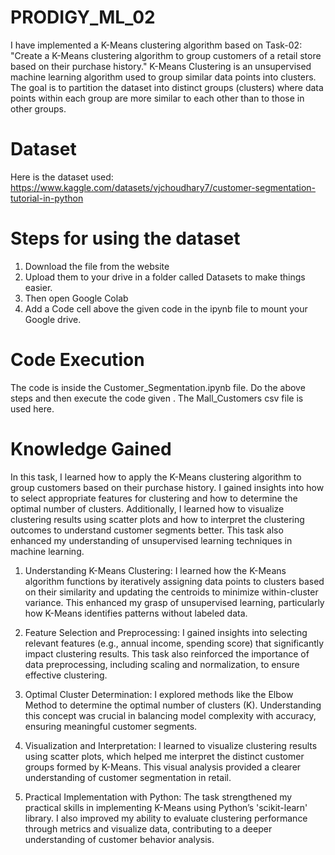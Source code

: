 # PRODIGY_ML_02
I have implemented a K-Means clustering algorithm based on Task-02: "Create a K-Means clustering algorithm to group customers of a retail store based on their purchase history." K-Means Clustering is an unsupervised machine learning algorithm used to group similar data points into clusters. The goal is to partition the dataset into distinct groups (clusters) where data points within each group are more similar to each other than to those in other groups.

# Dataset
Here is the dataset used: https://www.kaggle.com/datasets/vjchoudhary7/customer-segmentation-tutorial-in-python

# Steps for using the dataset
1. Download the file from the website
2. Upload them to your drive in a folder called Datasets to make things easier.
3. Then open Google Colab
4. Add a Code cell above the given code in the ipynb file to mount your Google drive.

# Code Execution
The code is inside the Customer_Segmentation.ipynb file. Do the above steps and then execute the code given . The Mall_Customers csv file is used here.

# Knowledge Gained
In this task, I learned how to apply the K-Means clustering algorithm to group customers based on their purchase history. I gained insights into how to select appropriate features for clustering and how to determine the optimal number of clusters. Additionally, I learned how to visualize clustering results using scatter plots and how to interpret the clustering outcomes to understand customer segments better. This task also enhanced my understanding of unsupervised learning techniques in machine learning.

1. Understanding K-Means Clustering: I learned how the K-Means algorithm functions by iteratively assigning data points to clusters based on their similarity and updating the centroids to minimize within-cluster variance. This enhanced my grasp of unsupervised learning, particularly how K-Means identifies patterns without labeled data.

2. Feature Selection and Preprocessing: I gained insights into selecting relevant features (e.g., annual income, spending score) that significantly impact clustering results. This task also reinforced the importance of data preprocessing, including scaling and normalization, to ensure effective clustering.

3. Optimal Cluster Determination: I explored methods like the Elbow Method to determine the optimal number of clusters (K). Understanding this concept was crucial in balancing model complexity with accuracy, ensuring meaningful customer segments.

4. Visualization and Interpretation: I learned to visualize clustering results using scatter plots, which helped me interpret the distinct customer groups formed by K-Means. This visual analysis provided a clearer understanding of customer segmentation in retail.

5. Practical Implementation with Python: The task strengthened my practical skills in implementing K-Means using Python’s 'scikit-learn' library. I also improved my ability to evaluate clustering performance through metrics and visualize data, contributing to a deeper understanding of customer behavior analysis.
